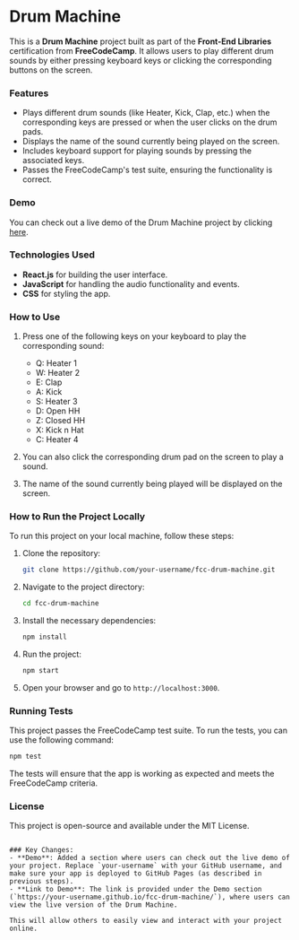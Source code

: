 # Drum Machine

This is a **Drum Machine** project built as part of the **Front-End Libraries** certification from **FreeCodeCamp**. It allows users to play different drum sounds by either pressing keyboard keys or clicking the corresponding buttons on the screen.

### Features
- Plays different drum sounds (like Heater, Kick, Clap, etc.) when the corresponding keys are pressed or when the user clicks on the drum pads.
- Displays the name of the sound currently being played on the screen.
- Includes keyboard support for playing sounds by pressing the associated keys.
- Passes the FreeCodeCamp's test suite, ensuring the functionality is correct.

### Demo
You can check out a live demo of the Drum Machine project by clicking [here](https://deevkapoor.github.io/fcc-drum-machine/).

### Technologies Used
- **React.js** for building the user interface.
- **JavaScript** for handling the audio functionality and events.
- **CSS** for styling the app.

### How to Use
1. Press one of the following keys on your keyboard to play the corresponding sound:
   - Q: Heater 1
   - W: Heater 2
   - E: Clap
   - A: Kick
   - S: Heater 3
   - D: Open HH
   - Z: Closed HH
   - X: Kick n Hat
   - C: Heater 4

2. You can also click the corresponding drum pad on the screen to play a sound.

3. The name of the sound currently being played will be displayed on the screen.

### How to Run the Project Locally
To run this project on your local machine, follow these steps:

1. Clone the repository:

   ```bash
   git clone https://github.com/your-username/fcc-drum-machine.git
   ```

2. Navigate to the project directory:

   ```bash
   cd fcc-drum-machine
   ```

3. Install the necessary dependencies:

   ```bash
   npm install
   ```

4. Run the project:

   ```bash
   npm start
   ```

5. Open your browser and go to `http://localhost:3000`.

### Running Tests

This project passes the FreeCodeCamp test suite. To run the tests, you can use the following command:

```bash
npm test
```

The tests will ensure that the app is working as expected and meets the FreeCodeCamp criteria.

### License

This project is open-source and available under the MIT License.
```

### Key Changes:
- **Demo**: Added a section where users can check out the live demo of your project. Replace `your-username` with your GitHub username, and make sure your app is deployed to GitHub Pages (as described in previous steps).
- **Link to Demo**: The link is provided under the Demo section (`https://your-username.github.io/fcc-drum-machine/`), where users can view the live version of the Drum Machine.

This will allow others to easily view and interact with your project online.
